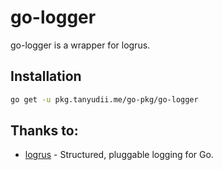 # go-logger
go-logger is a wrapper for logrus.

## Installation

```bash
go get -u pkg.tanyudii.me/go-pkg/go-logger
```

## Thanks to:
* [logrus](https://github.com/sirupsen/logrus) - Structured, pluggable logging for Go.